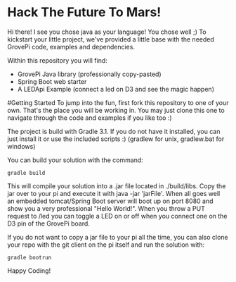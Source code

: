 # Hack The Future To Mars!
Hi there! I see you chose java as your language! You chose well ;) To kickstart your little 
project, we've provided a little base with the needed GrovePi code, 
examples and dependencies.

Within this repository you will find:
 - GrovePi Java library (professionally copy-pasted)
 - Spring Boot web starter
 - A LEDApi Example (connect a led on D3 and see the magic happen)
 
#Getting Started
To jump into the fun, first fork this repository to one of your own. That's the place you will be
 working in. You may just clone this one to navigate through the code and examples if you like 
 too :)
 
 The project is build with Gradle 3.1. If you do not have it installed, you can just install it 
 or use the included scripts :) (gradlew for unix, gradlew.bat for windows)
 
 You can build your solution with the command:
 
`
    gradle build
`

This will compile your solution into a .jar file located in ./build/libs. Copy the jar over 
to your pi and execute it with java -jar 'jarFile'. When all goes well an embedded tomcat/Spring Boot server will boot up on 
port 8080 and show you a very professional "Hello World!". When you throw a PUT request to /led 
you can toggle a LED on or off when you connect one on the D3 pin of the GrovePi board.

If you do not want to copy a jar file to your pi all the time, you can also clone your repo with 
the git client on the pi itself and run the solution with:

`
    gradle bootrun
`

Happy Coding!